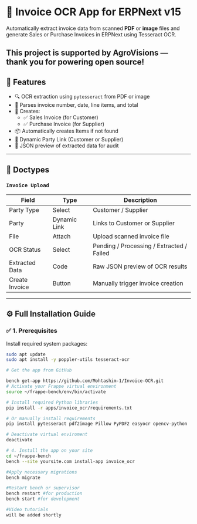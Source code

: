 # 📄 Invoice OCR App for ERPNext v15

Automatically extract invoice data from scanned **PDF** or **image** files and generate Sales or Purchase Invoices in ERPNext using Tesseract OCR.

**This project is supported by AgroVisions — thank you for powering open source!**
---

## 🚀 Features

- 🔍 OCR extraction using `pytesseract` from PDF or image
- 📄 Parses invoice number, date, line items, and total
- 🧾 Creates:
  - ✅ Sales Invoice (for Customer)
  - ✅ Purchase Invoice (for Supplier)
- 📦 Automatically creates Items if not found
- 🔄 Dynamic Party Link (Customer or Supplier)
- 📂 JSON preview of extracted data for audit

---

## 📁 Doctypes

### `Invoice Upload`

| Field           | Type          | Description                              |
|------------------|---------------|------------------------------------------|
| Party Type       | Select         | Customer / Supplier                      |
| Party            | Dynamic Link   | Links to Customer or Supplier            |
| File             | Attach         | Upload scanned invoice file              |
| OCR Status       | Select         | Pending / Processing / Extracted / Failed |
| Extracted Data   | Code           | Raw JSON preview of OCR results          |
| Create Invoice   | Button         | Manually trigger invoice creation        |

---

## ⚙️ Full Installation Guide

### ✅ 1. Prerequisites

Install required system packages:

```bash
sudo apt update
sudo apt install -y poppler-utils tesseract-ocr

# Get the app from GitHub

bench get-app https://github.com/Mohtashim-1/Invoice-OCR.git
# Activate your Frappe virtual environment
source ~/frappe-bench/env/bin/activate

# Install required Python libraries
pip install -r apps/invoice_ocr/requirements.txt

# Or manually install requirements
pip install pytesseract pdf2image Pillow PyPDF2 easyocr opencv-python

# Deactivate virtual enviroment
deactivate

# 4. Install the app on your site
cd ~/frappe-bench
bench --site yoursite.com install-app invoice_ocr

#Apply necessary migrations
bench migrate

#Restart bench or supervisor
bench restart #for production
bench start #for development

#Video tutorials
will be added shortly



